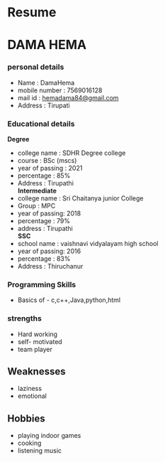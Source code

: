 # Resume
# DAMA HEMA
### personal details
- Name              : DamaHema <br>
- mobile number     : 7569016128 <br>
- mail id           : hemadama84@gmail.com <br>
- Address           : Tirupati
### Educational details
**Degree**
- college name : SDHR Degree college<br>
- course       : BSc (mscs)<br>
- year of passing : 2021<br>
- percentage     : 85% <br>
- Address        : Tirupathi <br>
**Intermediate**
- college name : Sri Chaitanya junior College <br>
- Group        : MPC <br>
- year of passing: 2018 <br>
- percentage : 79% <br>
- address    : Tirupathi <br>
**SSC**
- school name : vaishnavi vidyalayam high school <br>
- year of passing: 2016 <br>
- percentage : 83% <br>
- Address    : Thiruchanur 
### **Programming Skills**
- Basics of - c,c++,Java,python,html
### **strengths**
- Hard working <br>
- self- motivated <br>
- team player <br>
## **Weaknesses**
- laziness <br>
- emotional <br>
## **Hobbies**
- playing indoor games <br>
- cooking <br>
- listening music <br>


